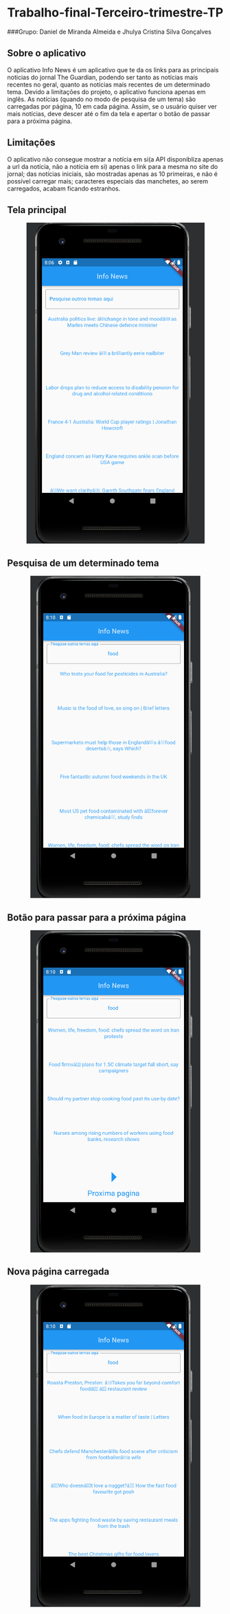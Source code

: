 # Trabalho-final-Terceiro-trimestre-TP
###Grupo: Daniel de Miranda Almeida e Jhulya Cristina Silva Gonçalves

## Sobre o aplicativo
O aplicativo Info News é um aplicativo que te da os links para as principais noticias do jornal The Guardian, podendo ser tanto as notícias mais recentes no geral, quanto as notícias mais recentes de um determinado tema. Devido a limitações do projeto, o aplicativo funciona apenas em inglês.
As notícias (quando no modo de pesquisa de um tema) são carregadas por página, 10 em cada página. Assim, se o usuário quiser ver mais notícias, deve descer até o fim da tela e apertar o botão de passar para a próxima página.

## Limitações
O aplicativo não consegue mostrar a notícia em si(a API disponibliza apenas a url da notícia, não a notícia em si) apenas o link para a mesma no site do jornal; das notícias iniciais, são mostradas apenas as 10 primeiras, e não é possível carregar mais; caracteres especiais das manchetes, ao serem carregados, acabam ficando estranhos.

## Tela principal
<p align="center">
  <img src="https://github.com/Dannillouou/Trabalho-final---Terceiro-trimestre---TP/blob/main/imgs/Tela%20inicial.png">
</p>

## Pesquisa de um determinado tema
<p align="center">
  <img src="https://github.com/Dannillouou/Trabalho-final---Terceiro-trimestre---TP/blob/main/imgs/Pesquisa.png">
</p>

## Botão para passar para a próxima página
<p align="center">
  <img src="https://github.com/Dannillouou/Trabalho-final---Terceiro-trimestre---TP/blob/main/imgs/Proxima%20pagina.png">
</p>

## Nova página carregada
<p align="center">
  <img src="https://github.com/Dannillouou/Trabalho-final---Terceiro-trimestre---TP/blob/main/imgs/Nova%20pagina.png">
</p>
